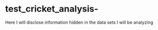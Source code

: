 # test_cricket_analysis-
Here I will disclose information hidden in the data sets I will be analyzing
